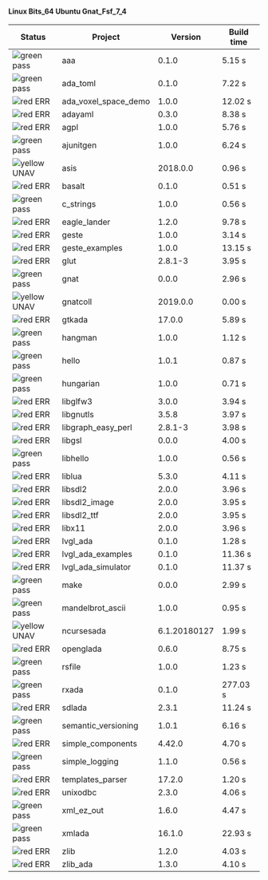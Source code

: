 #### Linux Bits_64 Ubuntu Gnat_Fsf_7_4

| Status | Project | Version | Build time |
| --- | --- | --- | --- |
|![green](https://placehold.it/8/00aa00/000000?text=+) pass | aaa | 0.1.0 |  5.15 s |
|![green](https://placehold.it/8/00aa00/000000?text=+) pass | ada_toml | 0.1.0 |  7.22 s |
|![red](https://placehold.it/8/ff0000/000000?text=+) ERR  | ada_voxel_space_demo | 1.0.0 |  12.02 s |
|![red](https://placehold.it/8/ff0000/000000?text=+) ERR  | adayaml | 0.3.0 |  8.38 s |
|![red](https://placehold.it/8/ff0000/000000?text=+) ERR  | agpl | 1.0.0 |  5.76 s |
|![green](https://placehold.it/8/00aa00/000000?text=+) pass | ajunitgen | 1.0.0 |  6.24 s |
|![yellow](https://placehold.it/8/ffbb00/000000?text=+) UNAV | asis | 2018.0.0 |  0.96 s |
|![red](https://placehold.it/8/ff0000/000000?text=+) ERR  | basalt | 0.1.0 |  0.51 s |
|![green](https://placehold.it/8/00aa00/000000?text=+) pass | c_strings | 1.0.0 |  0.56 s |
|![red](https://placehold.it/8/ff0000/000000?text=+) ERR  | eagle_lander | 1.2.0 |  9.78 s |
|![red](https://placehold.it/8/ff0000/000000?text=+) ERR  | geste | 1.0.0 |  3.14 s |
|![red](https://placehold.it/8/ff0000/000000?text=+) ERR  | geste_examples | 1.0.0 |  13.15 s |
|![red](https://placehold.it/8/ff0000/000000?text=+) ERR  | glut | 2.8.1-3 |  3.95 s |
|![green](https://placehold.it/8/00aa00/000000?text=+) pass | gnat | 0.0.0 |  2.96 s |
|![yellow](https://placehold.it/8/ffbb00/000000?text=+) UNAV | gnatcoll | 2019.0.0 |  0.00 s |
|![red](https://placehold.it/8/ff0000/000000?text=+) ERR  | gtkada | 17.0.0 |  5.89 s |
|![green](https://placehold.it/8/00aa00/000000?text=+) pass | hangman | 1.0.0 |  1.12 s |
|![green](https://placehold.it/8/00aa00/000000?text=+) pass | hello | 1.0.1 |  0.87 s |
|![green](https://placehold.it/8/00aa00/000000?text=+) pass | hungarian | 1.0.0 |  0.71 s |
|![red](https://placehold.it/8/ff0000/000000?text=+) ERR  | libglfw3 | 3.0.0 |  3.94 s |
|![red](https://placehold.it/8/ff0000/000000?text=+) ERR  | libgnutls | 3.5.8 |  3.97 s |
|![red](https://placehold.it/8/ff0000/000000?text=+) ERR  | libgraph_easy_perl | 2.8.1-3 |  3.98 s |
|![red](https://placehold.it/8/ff0000/000000?text=+) ERR  | libgsl | 0.0.0 |  4.00 s |
|![green](https://placehold.it/8/00aa00/000000?text=+) pass | libhello | 1.0.0 |  0.56 s |
|![red](https://placehold.it/8/ff0000/000000?text=+) ERR  | liblua | 5.3.0 |  4.11 s |
|![red](https://placehold.it/8/ff0000/000000?text=+) ERR  | libsdl2 | 2.0.0 |  3.96 s |
|![red](https://placehold.it/8/ff0000/000000?text=+) ERR  | libsdl2_image | 2.0.0 |  3.95 s |
|![red](https://placehold.it/8/ff0000/000000?text=+) ERR  | libsdl2_ttf | 2.0.0 |  3.95 s |
|![red](https://placehold.it/8/ff0000/000000?text=+) ERR  | libx11 | 2.0.0 |  3.96 s |
|![red](https://placehold.it/8/ff0000/000000?text=+) ERR  | lvgl_ada | 0.1.0 |  1.28 s |
|![red](https://placehold.it/8/ff0000/000000?text=+) ERR  | lvgl_ada_examples | 0.1.0 |  11.36 s |
|![red](https://placehold.it/8/ff0000/000000?text=+) ERR  | lvgl_ada_simulator | 0.1.0 |  11.37 s |
|![green](https://placehold.it/8/00aa00/000000?text=+) pass | make | 0.0.0 |  2.99 s |
|![green](https://placehold.it/8/00aa00/000000?text=+) pass | mandelbrot_ascii | 1.0.0 |  0.95 s |
|![yellow](https://placehold.it/8/ffbb00/000000?text=+) UNAV | ncursesada | 6.1.20180127 |  1.99 s |
|![red](https://placehold.it/8/ff0000/000000?text=+) ERR  | openglada | 0.6.0 |  8.75 s |
|![green](https://placehold.it/8/00aa00/000000?text=+) pass | rsfile | 1.0.0 |  1.23 s |
|![green](https://placehold.it/8/00aa00/000000?text=+) pass | rxada | 0.1.0 |  277.03 s |
|![red](https://placehold.it/8/ff0000/000000?text=+) ERR  | sdlada | 2.3.1 |  11.24 s |
|![green](https://placehold.it/8/00aa00/000000?text=+) pass | semantic_versioning | 1.0.1 |  6.16 s |
|![red](https://placehold.it/8/ff0000/000000?text=+) ERR  | simple_components | 4.42.0 |  4.70 s |
|![green](https://placehold.it/8/00aa00/000000?text=+) pass | simple_logging | 1.1.0 |  0.56 s |
|![red](https://placehold.it/8/ff0000/000000?text=+) ERR  | templates_parser | 17.2.0 |  1.20 s |
|![red](https://placehold.it/8/ff0000/000000?text=+) ERR  | unixodbc | 2.3.0 |  4.06 s |
|![green](https://placehold.it/8/00aa00/000000?text=+) pass | xml_ez_out | 1.6.0 |  4.47 s |
|![green](https://placehold.it/8/00aa00/000000?text=+) pass | xmlada | 16.1.0 |  22.93 s |
|![red](https://placehold.it/8/ff0000/000000?text=+) ERR  | zlib | 1.2.0 |  4.03 s |
|![red](https://placehold.it/8/ff0000/000000?text=+) ERR  | zlib_ada | 1.3.0 |  4.10 s |
